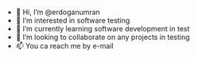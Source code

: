 - 👋 Hi, I’m @erdoganumran
- 👀 I’m interested in software testing
- 🌱 I’m currently learning software development in test
- 💞️ I’m looking to collaborate on any projects in testing
- 📫 You ca reach me by e-mail

<!---
erdoganumran/erdoganumran is a ✨ special ✨ repository because its `README.md` (this file) appears on your GitHub profile.
You can click the Preview link to take a look at your changes.
--->
